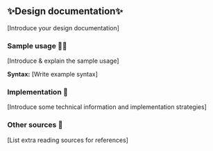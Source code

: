 ## ✨Design documentation✨
[Introduce your design documentation]

### Sample usage 👨‍💻
[Introduce & explain the sample usage]

**Syntax:**
[Write example syntax]

### Implementation 🔨
[Introduce some technical information and implementation strategies]

### Other sources 📖
[List extra reading sources for references]
